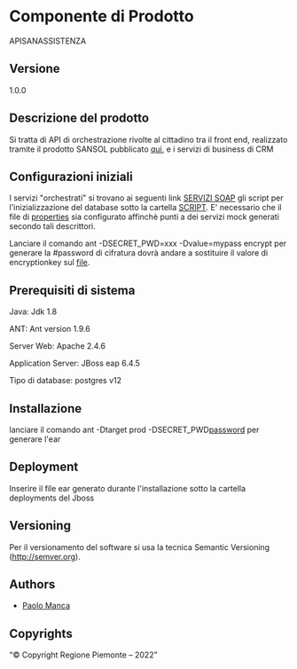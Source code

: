 # Componente di Prodotto

APISANASSISTENZA

## Versione

1.0.0

## Descrizione del prodotto

Si tratta di API di orchestrazione rivolte al cittadino tra il front end, realizzato tramite il prodotto SANSOL pubblicato [qui](<https://github.com/regione-piemonte/sansol>), e i servizi di business di CRM 

## Configurazioni iniziali

I servizi "orchestrati" si trovano ai seguenti link [SERVIZI SOAP](docs/wsdl) gli script per l'inizializzazione del database sotto la cartella [SCRIPT](docs/sql). E' necessario che il file di [properties](buildfiles/prod.properties) sia configurato affinchè punti a dei servizi mock generati secondo tali descrittori.

Lanciare il comando ant -DSECRET_PWD=xxx -Dvalue=mypass encrypt per generare la #password di cifratura  dovrà andare a sostituire il valore di encryptionkey sul  [file](buildfiles/prod.properties).

## Prerequisiti di sistema

Java:
Jdk 1.8

ANT:
Ant version 1.9.6

Server Web:
Apache 2.4.6

Application Server:
JBoss eap 6.4.5

Tipo di database:
postgres v12

## Installazione

lanciare il comando ant -Dtarget prod -DSECRET_PWD[password](#password) per generare l'ear

## Deployment

Inserire il file ear generato durante l'installazione sotto la cartella deployments del Jboss

## Versioning

Per il versionamento del software si usa la tecnica Semantic Versioning (http://semver.org).

## Authors

* [Paolo Manca](https://github.com/pmancacsi)

## Copyrights

“© Copyright Regione Piemonte – 2022”

